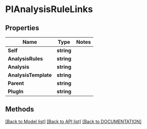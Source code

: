 # PIAnalysisRuleLinks

## Properties
Name | Type | Notes
------------ | ------------- | -------------
**Self** | **string**
**AnalysisRules** | **string**
**Analysis** | **string**
**AnalysisTemplate** | **string**
**Parent** | **string**
**PlugIn** | **string**

## Methods
[[Back to Model list]](../../DOCUMENTATION.md#documentation-for-models) [[Back to API list]](../../DOCUMENTATION.md#documentation-for-api-endpoints) [[Back to DOCUMENTATION]](../../DOCUMENTATION.md)
